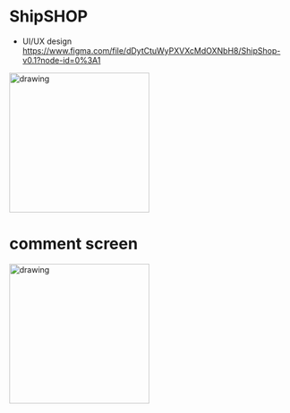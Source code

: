 # ShipSHOP 

* UI/UX design https://www.figma.com/file/dDytCtuWyPXVXcMdOXNbH8/ShipShop-v0.1?node-id=0%3A1

<img src="https://user-images.githubusercontent.com/46484008/142630807-33873851-dff0-4cd4-b011-fd3bde3afe6c.jpg" alt="drawing" width="250"/>

# comment screen

<img src="https://user-images.githubusercontent.com/46484008/143871997-8eaa12fa-d6e3-4f25-91a7-df04164050f9.jpg" alt="drawing" width="250"/>
